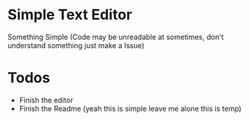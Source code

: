 # Simple Text Editor
Something Simple (Code may be unreadable at sometimes, don't understand something just make a Issue)
# Todos
- Finish the editor
- Finish the Readme
(yeah this is simple leave me alone this is temp)